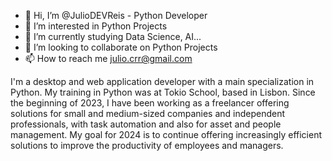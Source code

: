 - 👋 Hi, I’m @JulioDEVReis - Python Developer
- 👀 I’m interested in Python Projects
- 🌱 I’m currently studying Data Science, AI...
- 💞️ I’m looking to collaborate on Python Projects
- 📫 How to reach me julio.crr@gmail.com

I'm a desktop and web application developer with a main specialization in Python. My training in Python was at Tokio School, based in Lisbon. Since the beginning of 2023, I have been working as a freelancer offering solutions for small and medium-sized companies and independent professionals, with task automation and also for asset and people management. My goal for 2024 is to continue offering increasingly efficient solutions to improve the productivity of employees and managers.
